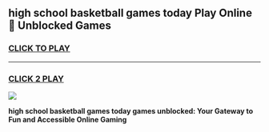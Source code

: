 
## high school basketball games today Play Online 👋 Unblocked Games
<h3>
<a href="https://news.freeplayer.one?title=high_school_basketball_games_today&ref=17GH">CLICK TO PLAY</a></h3>
<hr>

<h3>
<a href="https://news.freeplayer.one?title=high_school_basketball_games_today&ref=17GH">CLICK 2 PLAY</a>
  
</h3>

<a href="https://news.freeplayer.one?title=high_school_basketball_games_today&ref=17GH/"><img src="https://clearcache.store/games.png"></a>


**high school basketball games today games unblocked: Your Gateway to Fun and Accessible Online Gaming**
